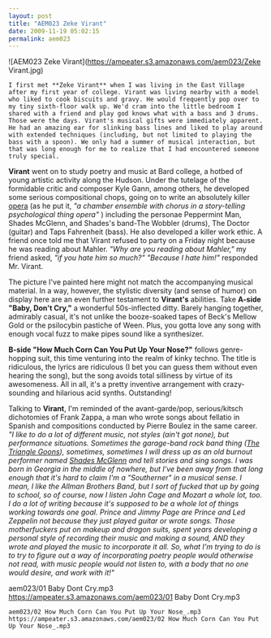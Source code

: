 ```yaml
---
layout: post
title: "AEM023 Zeke Virant"
date: 2009-11-19 05:02:15
permalink: aem023
---
```

![AEM023 Zeke Virant](https://ampeater.s3.amazonaws.com/aem023/Zeke Virant.jpg)

    I first met **Zeke Virant** when I was living in the East Village after my first year of college. Virant was living nearby with a model who liked to cook biscuits and gravy. He would frequently pop over to my tiny sixth-floor walk up. We'd cram into the little bedroom I shared with a friend and play god knows what with a bass and 3 drums. Those were the days. Virant's musical gifts were immediately apparent. He had an amazing ear for slinking bass lines and liked to play around with extended techniques (including, but not limited to playing the bass with a spoon). We only had a summer of musical interaction, but that was long enough for me to realize that I had encountered someone truly special.

**Virant** went on to study poetry and music at Bard college, a hotbed of young artistic activity along the Hudson. Under the tutelage of the formidable critic and composer Kyle Gann, among others, he developed some serious compositional chops, going on to write an absolutely killer [opera](http://www.zekevirant.com/ocean.html) (as he put it, _"a chamber ensemble with chorus in a story-telling psychological thing opera"_ ) including the personae Peppermint Man, Shades McGlenn, and Shades's band-The Wobbler (drums), The Doctor (guitar) and Taps Fahrenheit (bass). He also developed a killer work ethic. A friend once told me that Virant refused to party on a Friday night because he was reading about Mahler. _"Why are you reading about Mahler,"_ my friend asked, _"if you hate him so much?" "Because I hate him!"_ responded Mr. Virant.

The picture I've painted here might not match the accompanying musical material. In a way, however, the stylistic diversity (and sense of humor) on display here are an even further testament to **Virant's** abilities. Take **A-side "Baby, Don't Cry,"** a wonderful 50s-inflected ditty. Barely hanging together, admirably casual, it's not unlike the booze-soaked tapes of Beck's Mellow Gold  or the psilocybin pastiche of Ween. Plus, you gotta love any song with enough vocal fuzz to make pipes sound like a synthesizer.

**B-side "How Much Corn Can You Put Up Your Nose?"** follows genre-hopping suit, this time venturing into the realm of kinky techno. The title is ridiculous, the lyrics are ridiculous (I bet you can guess them without even hearing the song), but the song avoids total silliness by virtue of its awesomeness. All in all, it's a pretty inventive arrangement with crazy-sounding and hilarious acid synths. Outstanding!

Talking to **Virant**, I'm reminded of the avant-garde/pop, serious/kitsch dichotomies of Frank Zappa, a man who wrote songs about fellatio in Spanish and compositions conducted by Pierre Boulez in the same career. _"I like to do a lot of different music, not styles (ain't got none), but performance situations. Sometimes the garage-band rock band thing ([The Triangle Goons](http://www.zekevirant.com/goons.html)), sometimes, sometimes I will dress up as an old burnout performer named [Shades McGlenn](http://www.myspace.com/shadesmcglenn) and tell stories and sing songs. I was born in Georgia in the middle of nowhere, but I've been away from that long enough that it's hard to claim I'm a "Southerner" in a musical sense. I mean, I like the Allman Brothers Band, but I sort of fucked that up by going to school, so of course, now I listen John Cage and Mozart a whole lot, too. I do a lot of writing because it's supposed to be a whole lot of things working towards one goal. Prince and Jimmy Page are Prince and Led Zeppelin not because they just played guitar or wrote songs. Those motherfuckers put on makeup and dragon suits, spent years developing a personal style of recording their music and making a sound, AND they wrote and played the music to incorporate it all. So, what I'm trying to do is to try to figure out a way of incorporating poetry people would otherwise not read, with music people would not listen to, with a body that no one would desire, and work with it!"_
  
  aem023/01 Baby Dont Cry.mp3
    https://ampeater.s3.amazonaws.com/aem023/01 Baby Dont Cry.mp3
    
    aem023/02 How Much Corn Can You Put Up Your Nose_.mp3
    https://ampeater.s3.amazonaws.com/aem023/02 How Much Corn Can You Put Up Your Nose_.mp3
    
    